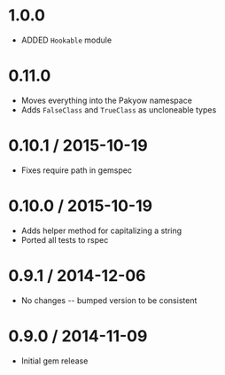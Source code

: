 # 1.0.0

  * ADDED `Hookable` module

# 0.11.0

  * Moves everything into the Pakyow namespace
  * Adds `FalseClass` and `TrueClass` as uncloneable types

# 0.10.1  / 2015-10-19

  * Fixes require path in gemspec

# 0.10.0 / 2015-10-19

  * Adds helper method for capitalizing a string
  * Ported all tests to rspec

# 0.9.1 / 2014-12-06

  * No changes -- bumped version to be consistent

# 0.9.0 / 2014-11-09

 * Initial gem release
